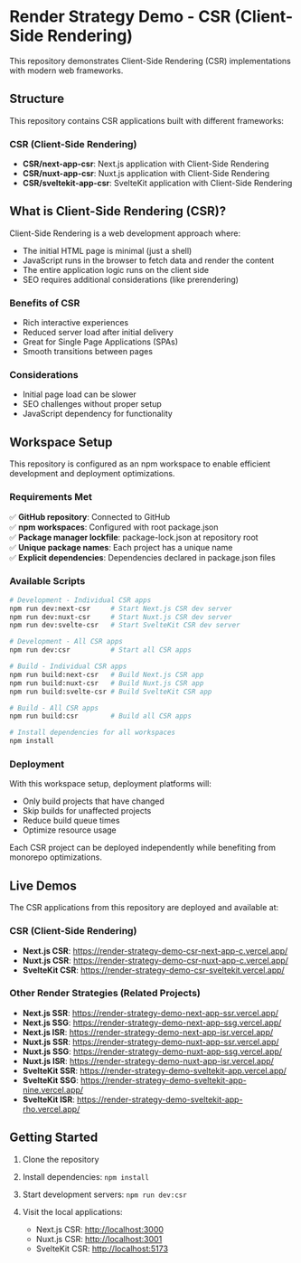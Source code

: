 # Render Strategy Demo - CSR (Client-Side Rendering)

This repository demonstrates Client-Side Rendering (CSR) implementations with modern web frameworks.

## Structure

This repository contains CSR applications built with different frameworks:

### CSR (Client-Side Rendering)

- **CSR/next-app-csr**: Next.js application with Client-Side Rendering
- **CSR/nuxt-app-csr**: Nuxt.js application with Client-Side Rendering  
- **CSR/sveltekit-app-csr**: SvelteKit application with Client-Side Rendering

## What is Client-Side Rendering (CSR)?

Client-Side Rendering is a web development approach where:
- The initial HTML page is minimal (just a shell)
- JavaScript runs in the browser to fetch data and render the content
- The entire application logic runs on the client side
- SEO requires additional considerations (like prerendering)

### Benefits of CSR
- Rich interactive experiences
- Reduced server load after initial delivery
- Great for Single Page Applications (SPAs)
- Smooth transitions between pages

### Considerations
- Initial page load can be slower
- SEO challenges without proper setup
- JavaScript dependency for functionality

## Workspace Setup

This repository is configured as an npm workspace to enable efficient development and deployment optimizations.

### Requirements Met

✅ **GitHub repository**: Connected to GitHub  
✅ **npm workspaces**: Configured with root package.json  
✅ **Package manager lockfile**: package-lock.json at repository root  
✅ **Unique package names**: Each project has a unique name  
✅ **Explicit dependencies**: Dependencies declared in package.json files  

### Available Scripts

```bash
# Development - Individual CSR apps
npm run dev:next-csr     # Start Next.js CSR dev server
npm run dev:nuxt-csr     # Start Nuxt.js CSR dev server  
npm run dev:svelte-csr   # Start SvelteKit CSR dev server

# Development - All CSR apps
npm run dev:csr          # Start all CSR apps

# Build - Individual CSR apps
npm run build:next-csr   # Build Next.js CSR app
npm run build:nuxt-csr   # Build Nuxt.js CSR app
npm run build:svelte-csr # Build SvelteKit CSR app

# Build - All CSR apps
npm run build:csr        # Build all CSR apps

# Install dependencies for all workspaces
npm install
```

### Deployment

With this workspace setup, deployment platforms will:
- Only build projects that have changed
- Skip builds for unaffected projects
- Reduce build queue times
- Optimize resource usage

Each CSR project can be deployed independently while benefiting from monorepo optimizations.

## Live Demos

The CSR applications from this repository are deployed and available at:

### CSR (Client-Side Rendering)

- **Next.js CSR**: <https://render-strategy-demo-csr-next-app-c.vercel.app/>
- **Nuxt.js CSR**: <https://render-strategy-demo-csr-nuxt-app-c.vercel.app/>
- **SvelteKit CSR**: <https://render-strategy-demo-csr-sveltekit.vercel.app/>

### Other Render Strategies (Related Projects)

- **Next.js SSR**: <https://render-strategy-demo-next-app-ssr.vercel.app/>
- **Next.js SSG**: <https://render-strategy-demo-next-app-ssg.vercel.app/>
- **Next.js ISR**: <https://render-strategy-demo-next-app-isr.vercel.app/>
- **Nuxt.js SSR**: <https://render-strategy-demo-nuxt-app-ssr.vercel.app/>
- **Nuxt.js SSG**: <https://render-strategy-demo-nuxt-app-ssg.vercel.app/>
- **Nuxt.js ISR**: <https://render-strategy-demo-nuxt-app-isr.vercel.app/>
- **SvelteKit SSR**: <https://render-strategy-demo-sveltekit-app.vercel.app/>
- **SvelteKit SSG**: <https://render-strategy-demo-sveltekit-app-nine.vercel.app/>
- **SvelteKit ISR**: <https://render-strategy-demo-sveltekit-app-rho.vercel.app/>

## Getting Started

1. Clone the repository
2. Install dependencies: `npm install`
3. Start development servers: `npm run dev:csr`
4. Visit the local applications:

   - Next.js CSR: <http://localhost:3000>
   - Nuxt.js CSR: <http://localhost:3001>
   - SvelteKit CSR: <http://localhost:5173>

